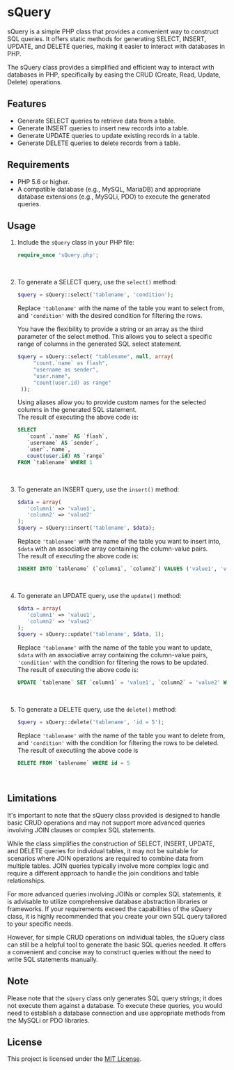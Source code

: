 # sQuery

sQuery is a simple PHP class that provides a convenient way to construct SQL queries. It offers static methods for generating SELECT, INSERT, UPDATE, and DELETE queries, making it easier to interact with databases in PHP.

The sQuery class provides a simplified and efficient way to interact with databases in PHP, specifically by easing the CRUD (Create, Read, Update, Delete) operations.

## Features

- Generate SELECT queries to retrieve data from a table.
- Generate INSERT queries to insert new records into a table.
- Generate UPDATE queries to update existing records in a table.
- Generate DELETE queries to delete records from a table.

## Requirements

- PHP 5.6 or higher.
- A compatible database (e.g., MySQL, MariaDB) and appropriate database extensions (e.g., MySQLi, PDO) to execute the generated queries.

## Usage

1. Include the `sQuery` class in your PHP file:

   ```php
   require_once 'sQuery.php';
   ```
   
<br/>

2. To generate a SELECT query, use the `select()` method:

   ```php
   $query = sQuery::select('tablename', 'condition');
   ```

   Replace `'tablename'` with the name of the table you want to select from, and `'condition'` with the desired condition for filtering the rows.

   You have the flexibility to provide a string or an array as the third parameter of the select method. This allows you to select a specific range of columns in the generated SQL select statement.
   
   ```php
   $query = sQuery::select( "tablename", null, array(
		"count.`name` as flash",
		"username as sender",
		"user.name",
		"count(user.id) as range"
	));
   ```
   Using aliases allow you to provide custom names for the selected columns in the generated SQL statement.\
   The result of executing the above code is:
   
   ```sql
   SELECT 
      `count`.`name` AS `flash`, 
      `username` AS `sender`, 
      `user`.`name`, 
      count(user.id) AS `range` 
   FROM `tablename` WHERE 1
   ```
   
<br/>

3. To generate an INSERT query, use the `insert()` method:

   ```php
   $data = array(
      'column1' => 'value1', 
      'column2' => 'value2'
   );
   $query = sQuery::insert('tablename', $data);
   ```

   Replace `'tablename'` with the name of the table you want to insert into, `$data` with an associative array containing the column-value pairs.\
   The result of executing the above code is:
   
   ```sql
   INSERT INTO `tablename` (`column1`, `column2`) VALUES ('value1', 'value2')
   ```

</br>

4. To generate an UPDATE query, use the `update()` method:

   ```php
   $data = array(
      'column1' => 'value1', 
      'column2' => 'value2'
   );
   $query = sQuery::update('tablename', $data, 1);
   ```

   Replace `'tablename'` with the name of the table you want to update, `$data` with an associative array containing the column-value pairs, `'condition'` with the condition for filtering the rows to be updated.\
   The result of executing the above code is:
   
   ```sql
   UPDATE `tablename` SET `column1` = 'value1', `column2` = 'value2' WHERE 1
   ```
   
<br/>

5. To generate a DELETE query, use the `delete()` method:

   ```php
   $query = sQuery::delete('tablename', 'id = 5');
   ```

   Replace `'tablename'` with the name of the table you want to delete from, and `'condition'` with the condition for filtering the rows to be deleted.\
   The result of executiing the above code is
   
   ```sql
   DELETE FROM `tablename` WHERE id = 5
   ```

<br/>

## Limitations

It's important to note that the sQuery class provided is designed to handle basic CRUD operations and may not support more advanced queries involving JOIN clauses or complex SQL statements.

While the class simplifies the construction of SELECT, INSERT, UPDATE, and DELETE queries for individual tables, it may not be suitable for scenarios where JOIN operations are required to combine data from multiple tables. JOIN queries typically involve more complex logic and require a different approach to handle the join conditions and table relationships.

For more advanced queries involving JOINs or complex SQL statements, it is advisable to utilize comprehensive database abstraction libraries or frameworks. If your requirements exceed the capabilities of the sQuery class, it is highly recommended that you create your own SQL query tailored to your specific needs.

However, for simple CRUD operations on individual tables, the sQuery class can still be a helpful tool to generate the basic SQL queries needed. It offers a convenient and concise way to construct queries without the need to write SQL statements manually.

## Note

Please note that the `sQuery` class only generates SQL query strings; it does not execute them against a database. To execute these queries, you would need to establish a database connection and use appropriate methods from the MySQLi or PDO libraries.

## License

This project is licensed under the [MIT License](LICENSE).
